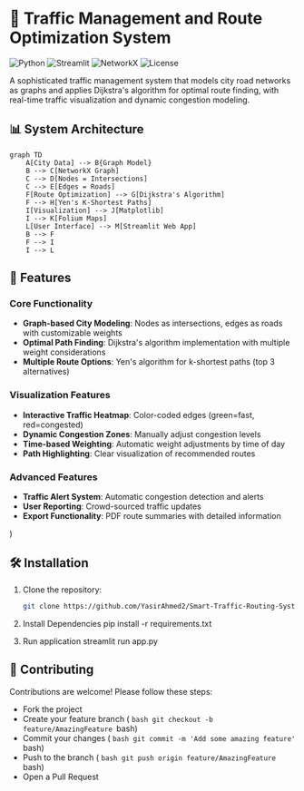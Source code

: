 # 🚦 Traffic Management and Route Optimization System

![Python](https://img.shields.io/badge/python-3.8%2B-blue)
![Streamlit](https://img.shields.io/badge/Streamlit-1.14.0-FF4B4B)
![NetworkX](https://img.shields.io/badge/NetworkX-2.8.6-8A2BE2)
![License](https://img.shields.io/badge/License-MIT-green)

A sophisticated traffic management system that models city road networks as graphs and applies Dijkstra's algorithm for optimal route finding, with real-time traffic visualization and dynamic congestion modeling.

## 📊 System Architecture
```mermaid
graph TD
    A[City Data] --> B{Graph Model}
    B --> C[NetworkX Graph]
    C --> D[Nodes = Intersections]
    C --> E[Edges = Roads]
    F[Route Optimization] --> G[Dijkstra's Algorithm]
    F --> H[Yen's K-Shortest Paths]
    I[Visualization] --> J[Matplotlib]
    I --> K[Folium Maps]
    L[User Interface] --> M[Streamlit Web App]
    B --> F
    F --> I
    I --> L
```
    
## 🌟 Features

### Core Functionality
- **Graph-based City Modeling**: Nodes as intersections, edges as roads with customizable weights
- **Optimal Path Finding**: Dijkstra's algorithm implementation with multiple weight considerations
- **Multiple Route Options**: Yen's algorithm for k-shortest paths (top 3 alternatives)

### Visualization Features
- **Interactive Traffic Heatmap**: Color-coded edges (green=fast, red=congested)
- **Dynamic Congestion Zones**: Manually adjust congestion levels
- **Time-based Weighting**: Automatic weight adjustments by time of day
- **Path Highlighting**: Clear visualization of recommended routes

### Advanced Features
- **Traffic Alert System**: Automatic congestion detection and alerts
- **User Reporting**: Crowd-sourced traffic updates
- **Export Functionality**: PDF route summaries with detailed information

)


## 🛠️ Installation

1. Clone the repository:
   ```bash
   git clone https://github.com/YasirAhmed2/Smart-Traffic-Routing-System.git
2. Install Dependencies
pip install -r requirements.txt

3. Run application
streamlit run app.py

## 🤝 Contributing
Contributions are welcome! Please follow these steps:

- Fork the project
- Create your feature branch ( ```bash git checkout -b feature/AmazingFeature ```bash)
- Commit your changes ( ```bash git commit -m 'Add some amazing feature'  ```bash)
- Push to the branch ( ```bash git push origin feature/AmazingFeature  ```bash)
- Open a Pull Request
